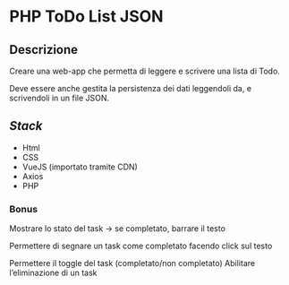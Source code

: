 PHP ToDo List JSON
===
## Descrizione
Creare una web-app che permetta di leggere e scrivere una lista di Todo.

Deve essere anche gestita la persistenza dei dati leggendoli da, e scrivendoli in un file JSON.

## ***Stack***
- Html
- CSS
- VueJS (importato tramite CDN)
- Axios
- PHP

### **Bonus**
Mostrare lo stato del task → se completato, barrare il testo

Permettere di segnare un task come completato facendo click sul testo

Permettere il toggle del task (completato/non completato)
Abilitare l’eliminazione di un task